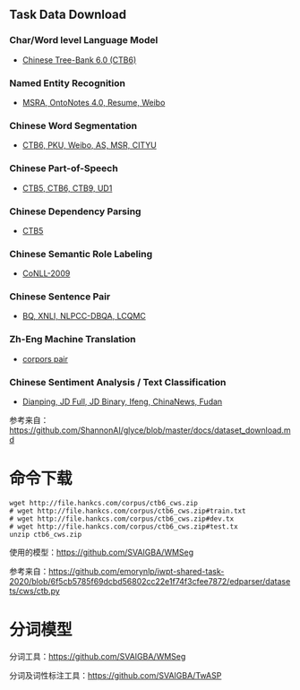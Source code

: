## Task Data Download 


### Char/Word level Language Model 
* [Chinese Tree-Bank 6.0 (CTB6)](https://drive.google.com/open?id=1YneRnrqRiRXrb6BoURQuR86yxEaU6LMw)


### Named Entity Recognition 
* [MSRA, OntoNotes 4.0, Resume, Weibo](https://drive.google.com/open?id=1mDKkc2-8e4wXAuAnGiZMHI59UgVbl1q4)


### Chinese Word Segmentation 
* [CTB6, PKU, Weibo, AS, MSR, CITYU](https://drive.google.com/open?id=1AMGztHNygIGuDdfK_zEpq5P3r4dCIdGy)


### Chinese Part-of-Speech 
* [CTB5, CTB6, CTB9, UD1](https://drive.google.com/file/d/1297z7s9QDNL9i_9gLXsu9UnpC8X0e63b/view?usp=sharing)


### Chinese Dependency Parsing 
* [CTB5](https://drive.google.com/open?id=1PVcVmzfOA9XolUMPC9RqdhNy_R37QvdP)


### Chinese Semantic Role Labeling 
* [CoNLL-2009](https://drive.google.com/open?id=1NVF9EBub6cAyMD2qiwZmi0vPfp2ZOV4q)


### Chinese Sentence Pair 
* [BQ, XNLI, NLPCC-DBQA, LCQMC](https://drive.google.com/file/d/1Rxn7QrYcqODGN8N5jERk7OHi7Es8K7ba/view?usp=sharing)


### Zh-Eng Machine Translation 
* [corpors pair](https://drive.google.com/open?id=14oLhasCr20nAigCxLvBb4cG2Cz5L4vhk)


### Chinese Sentiment Analysis / Text Classification 
* [Dianping, JD Full, JD Binary, Ifeng, ChinaNews, Fudan](https://drive.google.com/open?id=1Es8c9xwAjgXDBtbqMigrQ5nAFMNH0GLE)

参考来自：https://github.com/ShannonAI/glyce/blob/master/docs/dataset_download.md





# 命令下载
```
wget http://file.hankcs.com/corpus/ctb6_cws.zip
# wget http://file.hankcs.com/corpus/ctb6_cws.zip#train.txt
# wget http://file.hankcs.com/corpus/ctb6_cws.zip#dev.tx
# wget http://file.hankcs.com/corpus/ctb6_cws.zip#test.tx
unzip ctb6_cws.zip
```


使用的模型：https://github.com/SVAIGBA/WMSeg

参考来自：https://github.com/emorynlp/iwpt-shared-task-2020/blob/6f5cb5785f69dcbd56802cc22e1f74f3cfee7872/edparser/datasets/cws/ctb.py

# 分词模型

分词工具：https://github.com/SVAIGBA/WMSeg

分词及词性标注工具：https://github.com/SVAIGBA/TwASP
